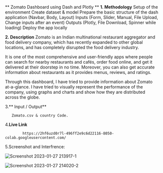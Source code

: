 **                                                          Zomato Dashboard using Dash and Plotly
**
**1. Methodology**
Setup of the environment
Create dataset & model
Prepare the basic structure of the dash application (Navbar, Body, Layout)
Inputs (Form, Slider, Manual, File Upload, Change inputs after an event)
Outputs (Plotly, File Download, Spinner while loading)
Deploy the app locally


**2. Description**
Zomato is an Indian multinational restaurant aggregator and food delivery company, which has recently expanded to other global locations, and has completely disrupted the food delivery industry.

It is one of the most comprehensive and user-friendly apps where people can search for nearby restaurants and cafés, order food online, and get it delivered at their doorstep in no time. Moreover, you can also get accurate information about restaurants as it provides menus, reviews, and ratings.

Through this dashboard, I have tried to provide information about Zomato at-a-glance. I have tried to visually represent the performance of the company, using graphs and charts and show how they are distributed across the globe.

3.** Input / Output**

       Zomato.csv & country Code.
       
4.**Live Link**
 
            https://2hf6uzd0r7l-496ff2e9c6d22116-8050-colab.googleusercontent.com/
            
5.Screenshot and Interfrence:

![Screenshot 2023-01-27 213917-1](https://user-images.githubusercontent.com/115566259/215136603-ebc6adba-ae47-43b0-80ed-cd2397d96bbf.png)

![Screenshot 2023-01-27 214020-2](https://user-images.githubusercontent.com/115566259/215136857-dc7ba20e-290d-42eb-98e4-8cbc5b792307.png)



